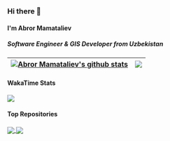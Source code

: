 ### Hi there 👋

#### I'm Abror Mamataliev
##### Software Engineer & GIS Developer from Uzbekistan

| <a href="https://github.com/abror-mamataliev/abror-mamataliev"><img align="center" src="https://github-readme-stats.vercel.app/api?username=abror-mamataliev&show_icons=true&include_all_commits=true&theme=github_dark&hide_border=true" alt="Abror Mamataliev's github stats" /></a> | <a href="https://github.com/abror-mamataliev/abror-mamataliev"><img align="center" src="https://github-readme-stats.vercel.app/api/top-langs/?username=abror-mamataliev&layout=compact&theme=github_dark&hide_border=true&langs_count=9" /></a> |
| ------------- | ------------- |

#### WakaTime Stats

<a href="https://wakatime.com/@abror-mamataliev">
  <img align="center" src="https://github-readme-stats.vercel.app/api/wakatime?username=abror-mamataliev&theme=github_dark" />
</a>

#### Top Repositories

<a href="https://github.com/BlurCode-LLC/mydentist">
  <img align="center" src="https://github-readme-stats.vercel.app/api/pin/?username=BlurCode-LLC&repo=mydentist&theme=github_dark" />
</a>
<a href="https://github.com/BlurCode-LLC/oriensuz">
  <img align="center" src="https://github-readme-stats.vercel.app/api/pin/?username=BlurCode-LLC&repo=oriensuz&theme=github_dark" />
</a>
